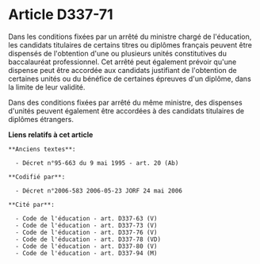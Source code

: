 # Article D337-71

Dans les conditions fixées par un arrêté du ministre chargé de l'éducation, les candidats titulaires de certains titres ou
diplômes français peuvent être dispensés de l'obtention d'une ou plusieurs unités constitutives du baccalauréat
professionnel. Cet arrêté peut également prévoir qu'une dispense peut être accordée aux candidats justifiant de l'obtention
de certaines unités ou du bénéfice de certaines épreuves d'un diplôme, dans la limite de leur validité.

Dans des conditions fixées par arrêté du même ministre, des dispenses d'unités peuvent également être accordées à des
candidats titulaires de diplômes étrangers.

**Liens relatifs à cet article**

	**Anciens textes**:

	  - Décret n°95-663 du 9 mai 1995 - art. 20 (Ab)

	**Codifié par**:

	  - Décret n°2006-583 2006-05-23 JORF 24 mai 2006

	**Cité par**:

	  - Code de l'éducation - art. D337-63 (V)
	  - Code de l'éducation - art. D337-73 (V)
	  - Code de l'éducation - art. D337-76 (V)
	  - Code de l'éducation - art. D337-78 (VD)
	  - Code de l'éducation - art. D337-80 (V)
	  - Code de l'éducation - art. D337-94 (M)
